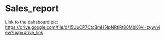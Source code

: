 # Sales_report

Link to the dahsboard pic:
https://drive.google.com/file/d/15UuCP7CtcBmH5IpNRtlRt80MbK8vHzyw/view?usp=drive_link
